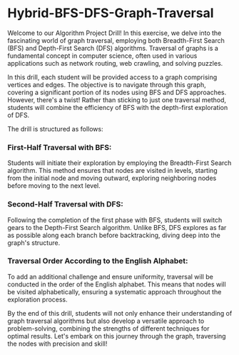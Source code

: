 # Hybrid-BFS-DFS-Graph-Traversal

Welcome to our Algorithm Project Drill! In this exercise, we delve into the fascinating world of graph traversal, employing both Breadth-First Search (BFS) and Depth-First Search (DFS) algorithms. Traversal of graphs is a fundamental concept in computer science, often used in various applications such as network routing, web crawling, and solving puzzles.

In this drill, each student will be provided access to a graph comprising vertices and edges. The objective is to navigate through this graph, covering a significant portion of its nodes using BFS and DFS approaches. However, there's a twist! Rather than sticking to just one traversal method, students will combine the efficiency of BFS with the depth-first exploration of DFS.

The drill is structured as follows:

### First-Half Traversal with BFS: 
Students will initiate their exploration by employing the Breadth-First Search algorithm. This method ensures that nodes are visited in levels, starting from the initial node and moving outward, exploring neighboring nodes before moving to the next level.

### Second-Half Traversal with DFS: 
Following the completion of the first phase with BFS, students will switch gears to the Depth-First Search algorithm. Unlike BFS, DFS explores as far as possible along each branch before backtracking, diving deep into the graph's structure.

### Traversal Order According to the English Alphabet: 
To add an additional challenge and ensure uniformity, traversal will be conducted in the order of the English alphabet. This means that nodes will be visited alphabetically, ensuring a systematic approach throughout the exploration process.

By the end of this drill, students will not only enhance their understanding of graph traversal algorithms but also develop a versatile approach to problem-solving, combining the strengths of different techniques for optimal results. Let's embark on this journey through the graph, traversing the nodes with precision and skill!
